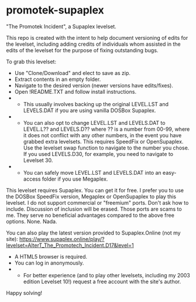 # promotek-supaplex
"The Promotek Incident", a Supaplex levelset.

This repo is created with the intent to help document versioning of edits for the levelset, including adding credits of individuals whom assisted in the edits of the levelset for the purpose of fixing outstanding bugs.

To grab this levelset:
* Use "Clone/Download" and elect to save as zip.
* Extract contents in an empty folder.
* Navigate to the desired version (newer versions have edits/fixes).
* Open !README.TXT and follow install instructions.
* * This usually involves backing up the original LEVEL.LST and LEVELS.DAT if you are using vanilla DOSBox Supaplex.
* * You can also opt to change LEVEL.LST and LEVELS.DAT to LEVEL.L?? and LEVELS.D?? where ?? is a number from 00-99, where it does
not conflict with any other numbers, in the event you have grabbed extra levelsets. This requires SpeedFix or OpenSupaplex. Use the levelset swap function to navigate to the number you chose. If you used LEVELS.D30, for example, you need to navigate to Levelset 30.
* * You can safely move LEVEL.LST and LEVELS.DAT into an easy-access folder if you use Megaplex.

This levelset requires Supaplex. You can get it for free. I prefer you to use the DOSBox SpeedFix version, Megaplex or OpenSupaplex to play this levelset. I do not support commercial or "freemium" ports. Don't ask how to include. Discussion of inclusion will be erased. Those ports are scams to me. They serve no beneficial advantages compared to the above free options. None. Nada.

You can also play the latest version provided to Supaplex.Online (not my site):
https://www.supaplex.online/play/?levelset=AlterT_The_Promotech_Incident.D17&level=1
* A HTML5 browser is required.
* You can log in anonymously.
* * For better experience (and to play other levelsets, including my 2003 edition Levelset 10!) request a free account with the site's author.

Happy solving!
